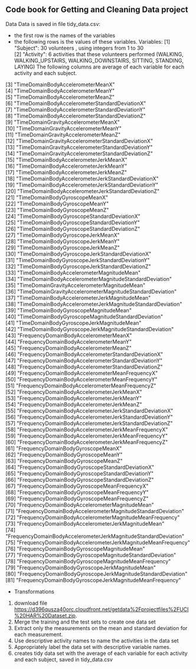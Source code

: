 ## Code book for Getting and Cleaning Data project
Data 
Data is saved in file tidy_data.csv: 
* the first row is the names of the variables
* the following rows is the values of these variables.
Variables:
 [1] "Subject": 30 volunteers , using integers from 1 to 30                                                         
 [2] "Activity": 6 activities that these volunteers performed (WALKING, WALKING_UPSTAIRS, WALKING_DOWNSTAIRS, SITTING, STANDING, LAYING)
The following columns are average of each variable for each activity and each subject.
                                                  
 [3] "TimeDomainBodyAccelerometerMeanX"                              
 [4] "TimeDomainBodyAccelerometerMeanY"                              
 [5] "TimeDomainBodyAccelerometerMeanZ"                              
 [6] "TimeDomainBodyAccelerometerStandardDeviationX"                 
 [7] "TimeDomainBodyAccelerometerStandardDeviationY"                 
 [8] "TimeDomainBodyAccelerometerStandardDeviationZ"                 
 [9] "TimeDomainGravityAccelerometerMeanX"                           
[10] "TimeDomainGravityAccelerometerMeanY"                           
[11] "TimeDomainGravityAccelerometerMeanZ"                           
[12] "TimeDomainGravityAccelerometerStandardDeviationX"              
[13] "TimeDomainGravityAccelerometerStandardDeviationY"              
[14] "TimeDomainGravityAccelerometerStandardDeviationZ"              
[15] "TimeDomainBodyAccelerometerJerkMeanX"                          
[16] "TimeDomainBodyAccelerometerJerkMeanY"                          
[17] "TimeDomainBodyAccelerometerJerkMeanZ"                          
[18] "TimeDomainBodyAccelerometerJerkStandardDeviationX"             
[19] "TimeDomainBodyAccelerometerJerkStandardDeviationY"             
[20] "TimeDomainBodyAccelerometerJerkStandardDeviationZ"             
[21] "TimeDomainBodyGyroscopeMeanX"                                  
[22] "TimeDomainBodyGyroscopeMeanY"                                  
[23] "TimeDomainBodyGyroscopeMeanZ"                                  
[24] "TimeDomainBodyGyroscopeStandardDeviationX"                     
[25] "TimeDomainBodyGyroscopeStandardDeviationY"                     
[26] "TimeDomainBodyGyroscopeStandardDeviationZ"                     
[27] "TimeDomainBodyGyroscopeJerkMeanX"                              
[28] "TimeDomainBodyGyroscopeJerkMeanY"                              
[29] "TimeDomainBodyGyroscopeJerkMeanZ"                              
[30] "TimeDomainBodyGyroscopeJerkStandardDeviationX"                 
[31] "TimeDomainBodyGyroscopeJerkStandardDeviationY"                 
[32] "TimeDomainBodyGyroscopeJerkStandardDeviationZ"                 
[33] "TimeDomainBodyAccelerometerMagnitudeMean"                      
[34] "TimeDomainBodyAccelerometerMagnitudeStandardDeviation"         
[35] "TimeDomainGravityAccelerometerMagnitudeMean"                   
[36] "TimeDomainGravityAccelerometerMagnitudeStandardDeviation"      
[37] "TimeDomainBodyAccelerometerJerkMagnitudeMean"                  
[38] "TimeDomainBodyAccelerometerJerkMagnitudeStandardDeviation"     
[39] "TimeDomainBodyGyroscopeMagnitudeMean"                          
[40] "TimeDomainBodyGyroscopeMagnitudeStandardDeviation"             
[41] "TimeDomainBodyGyroscopeJerkMagnitudeMean"                      
[42] "TimeDomainBodyGyroscopeJerkMagnitudeStandardDeviation"         
[43] "FrequencyDomainBodyAccelerometerMeanX"                         
[44] "FrequencyDomainBodyAccelerometerMeanY"                         
[45] "FrequencyDomainBodyAccelerometerMeanZ"                         
[46] "FrequencyDomainBodyAccelerometerStandardDeviationX"            
[47] "FrequencyDomainBodyAccelerometerStandardDeviationY"            
[48] "FrequencyDomainBodyAccelerometerStandardDeviationZ"            
[49] "FrequencyDomainBodyAccelerometerMeanFrequencyX"                
[50] "FrequencyDomainBodyAccelerometerMeanFrequencyY"                
[51] "FrequencyDomainBodyAccelerometerMeanFrequencyZ"                
[52] "FrequencyDomainBodyAccelerometerJerkMeanX"                     
[53] "FrequencyDomainBodyAccelerometerJerkMeanY"                     
[54] "FrequencyDomainBodyAccelerometerJerkMeanZ"                     
[55] "FrequencyDomainBodyAccelerometerJerkStandardDeviationX"        
[56] "FrequencyDomainBodyAccelerometerJerkStandardDeviationY"        
[57] "FrequencyDomainBodyAccelerometerJerkStandardDeviationZ"        
[58] "FrequencyDomainBodyAccelerometerJerkMeanFrequencyX"            
[59] "FrequencyDomainBodyAccelerometerJerkMeanFrequencyY"            
[60] "FrequencyDomainBodyAccelerometerJerkMeanFrequencyZ"            
[61] "FrequencyDomainBodyGyroscopeMeanX"                             
[62] "FrequencyDomainBodyGyroscopeMeanY"                             
[63] "FrequencyDomainBodyGyroscopeMeanZ"                             
[64] "FrequencyDomainBodyGyroscopeStandardDeviationX"                
[65] "FrequencyDomainBodyGyroscopeStandardDeviationY"                
[66] "FrequencyDomainBodyGyroscopeStandardDeviationZ"                
[67] "FrequencyDomainBodyGyroscopeMeanFrequencyX"                    
[68] "FrequencyDomainBodyGyroscopeMeanFrequencyY"                    
[69] "FrequencyDomainBodyGyroscopeMeanFrequencyZ"                    
[70] "FrequencyDomainBodyAccelerometerMagnitudeMean"                 
[71] "FrequencyDomainBodyAccelerometerMagnitudeStandardDeviation"    
[72] "FrequencyDomainBodyAccelerometerMagnitudeMeanFrequency"        
[73] "FrequencyDomainBodyAccelerometerJerkMagnitudeMean"             
[74] "FrequencyDomainBodyAccelerometerJerkMagnitudeStandardDeviation"
[75] "FrequencyDomainBodyAccelerometerJerkMagnitudeMeanFrequency"    
[76] "FrequencyDomainBodyGyroscopeMagnitudeMean"                     
[77] "FrequencyDomainBodyGyroscopeMagnitudeStandardDeviation"        
[78] "FrequencyDomainBodyGyroscopeMagnitudeMeanFrequency"            
[79] "FrequencyDomainBodyGyroscopeJerkMagnitudeMean"                 
[80] "FrequencyDomainBodyGyroscopeJerkMagnitudeStandardDeviation"    
[81] "FrequencyDomainBodyGyroscopeJerkMagnitudeMeanFrequency" 
* Transformations 
1. download file https://d396qusza40orc.cloudfront.net/getdata%2Fprojectfiles%2FUCI%20HAR%20Dataset.zip.
2. Merge the training and the test sets to create one data set
3. Extract only the measurements on the mean and standard deviation for each measurement.
4. Use descriptive activity names to name the activities in the data set
5. Appropriately label the data set with descriptive variable names.
6. creates tidy data set with the average of each variable for each activity and each subject, saved in tidy_data.csv

